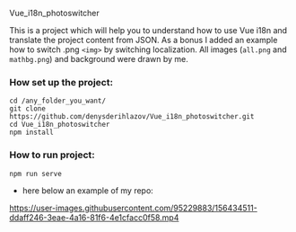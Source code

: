Vue_i18n_photoswitcher 

This is a project which will help you to understand how to use Vue i18n and translate the project content from JSON. 
As a bonus I added an example how to switch .png `<img>` by switching localization. All images (`all.png` and `mathbg.png`) and background were drawn by me.  

### How set up the project:
```
cd /any_folder_you_want/
git clone https://github.com/denysderihlazov/Vue_i18n_photoswitcher.git
cd Vue_i18n_photoswitcher
npm install
```

### How to run project:

```
npm run serve
```

- here below an example of my repo:

https://user-images.githubusercontent.com/95229883/156434511-ddaff246-3eae-4a16-81f6-4e1cfacc0f58.mp4

